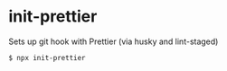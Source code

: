 # init-prettier

Sets up git hook with Prettier (via husky and lint-staged)

```console
$ npx init-prettier
```
